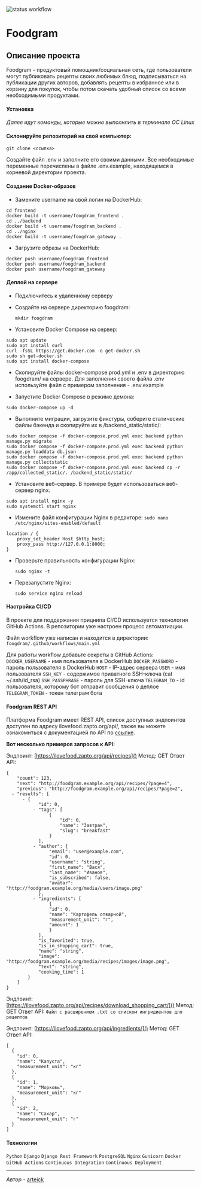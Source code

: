 ![status workflow](https://github.com/arteick/foodgram/actions/workflows/main.yml/badge.svg)
# Foodgram

## Описание проекта

Foodgram - продуктовый помощник/социальная сеть, где пользователи могут публиковать рецепты своих любимых блюд, подписываться на публикации других авторов, добавлять рецепты в избранное или в корзину для покупок, чтобы потом скачать удобный список со всеми необходимыми продуктами.

#### Установка
_Далее идут команды, которые можно выполнпить в терминале  ОС Linux_

#### Склонируйте репозиторий на свой компьютер:
```git clone <ссылка>```

Создайте файл .env и заполните его своими данными. Все необходимые переменные перечислены в файле .env.example, находящемся в корневой директории проекта.

#### Создание Docker-образов
* Замените username на свой логин на DockerHub:

```
cd frontend
docker build -t username/foogdram_frontend .
cd ../backend
docker build -t username/foogdram_backend .
cd ../nginx
docker build -t username/foogdram_gateway .
```

* Загрузите образы на DockerHub:

```
docker push username/foogdram_frontend
docker push username/foogdram_backend
docker push username/foogdram_gateway
```

#### Деплой на сервере
* Подключитесь к удаленному серверу
* Создайте на сервере директорию foogdram:

    ```mkdir foogdram```

* Установите Docker Compose на сервер:
```
sudo apt update
sudo apt install curl
curl -fsSL https://get.docker.com -o get-docker.sh
sudo sh get-docker.sh
sudo apt install docker-compose
```
* Скопируйте файлы docker-compose.prod.yml и .env в директорию foogdram/ на сервере. Для заполнения своего файла .env используйте файл с примером заполнения - .env.example


* Запустите Docker Compose в режиме демона:

```
sudo docker-compose up -d
```
* Выполните миграции, загрузите фикстуры, соберите статические файлы бэкенда и скопируйте их в /backend_static/static/:

```
sudo docker compose -f docker-compose.prod.yml exec backend python manage.py migrate
sudo docker compose -f docker-compose.prod.yml exec backend python manage.py loaddata db.json
sudo docker compose -f docker-compose.prod.yml exec backend python manage.py collectstatic
sudo docker compose -f docker-compose.prod.yml exec backend cp -r /app/collected_static/. /backend_static/static/
```


* Установите веб-сервер. В примере будет использоваться веб-сервер nginx.
```
sudo apt install nginx -y
sudo systemctl start nginx
```
* Измените файл конфигурации Nginx в редакторе:
```sudo nano /etc/nginx/sites-enabled/default```

```
location / {
    proxy_set_header Host $http_host;
    proxy_pass http://127.0.0.1:8000;
}
```
* Проверьте правильность конфигурации Nginx:

    ```sudo nginx -t```

* Перезапустите Nginx:

    ```sudo service nginx reload```

#### Настройка CI/CD
В проекте для поддержания прицнипа CI/CD используется технология GitHub Actions.
В репозитории уже настроен процесс автоматиации.

Файл workflow уже написан и находится в директории:
```foogdram/.github/workflows/main.yml```

Для работы workflow добавьте секреты в GitHub Actions:
```DOCKER_USERNAME``` - имя пользователя в DockerHub
```DOCKER_PASSWORD``` - пароль пользователя в DockerHub
```HOST``` - IP-адрес сервера
```USER``` - имя пользователя
```SSH_KEY``` - содержимое приватного SSH-ключа (cat ~/.ssh/id_rsa)
```SSH_PASSPHRASE``` - пароль для SSH-ключа
```TELEGRAM_TO``` - id пользователя, которому бот отправит сообщения о деплое
```TELEGRAM_TOKEN``` - токен телеграм бота


#### Foodgram REST API
Платформа Foodgram имеет REST API, список доступных эндпоинтов доступен по адресу ilovefood.zapto.org/api/, также вы можете ознакомиться с документацией по API по [ссылке](https://ilovefood.zapto.org/api/docs/).

__Вот несколько примеров запросов к API:__

Эндпоинт: [https://ilovefood.zapto.org/api/recipes]()
Метод: GET
Ответ API:

```
{
    "count": 123,
    "next": "http://foodgram.example.org/api/recipes/?page=4",
    "previous": "http://foodgram.example.org/api/recipes/?page=2",
  - "results": [
      - {
            "id": 0,
          - "tags": [
                {
                    "id": 0,
                    "name": "Завтрак",
                    "slug": "breakfast"
                }
            ],
          - "author": {
                "email": "user@example.com",
                "id": 0,
                "username": "string",
                "first_name": "Вася",
                "last_name": "Иванов",
                "is_subscribed": false,
                "avatar": "http://foodgram.example.org/media/users/image.png"
            },
          - "ingredients": [
                {
                "id": 0,
                "name": "Картофель отварной",
                "measurement_unit": "г",
                "amount": 1
                }
            ],
            "is_favorited": true,
            "is_in_shopping_cart": true,
            "name": "string",
            "image": "http://foodgram.example.org/media/recipes/images/image.png",
            "text": "string",
            "cooking_time": 1
        }
    ]
}
```

Эндпоинт: [https://ilovefood.zapto.org/api/recipes/download_shopping_cart/]()
Метод: GET
Ответ API: ```Файл с расширением .txt со списком ингридиентов для рецептов```

Эндпоинт: [https://ilovefood.zapto.org/api/ingredients/]()
Метод: GET
Ответ API: 
```
[
  {
    "id": 0,
    "name": "Капуста",
    "measurement_unit": "кг"
  },
  {
    "id": 1,
    "name": "Морковь",
    "measurement_unit": "кг"
  },
  {
    "id": 2,
    "name": "Сахар",
    "measurement_unit": "г"
  }
]
```
#### Технологии
```Python``` ```Django``` ```Django Rest Framework``` ```PostgreSQL``` ```Nginx``` ```Gunicorn``` ```Docker``` ```GitHub Actions``` ```Continuous Integration``` ```Continuous Deployment```

---
_Автор_ - [arteick](https://github.com/arteick)
